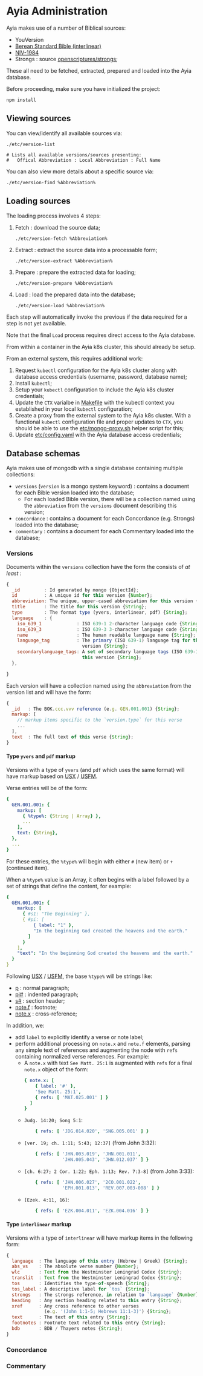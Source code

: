 # Ayia Administration

Ayia makes use of a number of Biblical sources:
- YouVersion
- [Berean Standard Bible (interlinear)](versions/interlinear/bsb)
- [NIV-1984](versions/pdf/niv84)
- Strongs : source [openscriptures/strongs](https://github.com/openscriptures/strongs);

These all need to be fetched, extracted, prepared and loaded into the Ayia
database.


Before proceeding, make sure you have initialized the project:
```
npm install
```


## Viewing sources

You can view/identify all available sources via:
```
./etc/version-list

# Lists all available versions/sources presenting:
#   Offical Abbreviation : Local Abbreviation : Full Name
```

You can also view more details about a specific source via:
```
./etc/version-find %Abbreviation%

```

## Loading sources

The loading process involves 4 steps:
1.  Fetch   : download the source data;
    ```
    ./etc/version-fetch %Abbreviation%
    ```
2.  Extract : extract the source data into a processable form;
    ```
    ./etc/version-extract %Abbreviation%
    ```
3.  Prepare : prepare the extracted data for loading;
    ```
    ./etc/version-prepare %Abbreviation%
    ```
4.  Load    : load the prepared data into the database;
    ```
    ./etc/version-load %Abbreviation%
    ```

Each step will automatically invoke the previous if the data required for a
step is not yet available.

Note that the final `Load` process requires direct access to the Ayia database.

From within a container in the Ayia k8s cluster, this should already be setup.

From an external system, this requires additional work:
1.  Request `kubectl` configuration for the Ayia k8s cluster along with
    database access credentials (username, password, database name);
2.  Install `kubectl`;
3.  Setup your `kubectl` configuration to include the Ayia k8s cluster
    credentials;
4.  Update the `CTX` varialbe in [Makefile](Makefile) with the kubectl context
    you established in your local `kubectl` configuration;
5.  Create a proxy from the external system to the Ayia k8s cluster. With a
    functional `kubectl` configuration file and proper updates to `CTX`, you
    should be able to use the [etc/mongo-proxy.sh](etc/mongo-proxy.sh) helper
    script for this;
6.  Update [etc/config.yaml](etc/config.yaml) with the Ayia database access
    credentials;

## Database schemas

Ayia makes use of mongodb with a single database containing multiple
collections:
- `versions` (`version` is a mongo system keyword) : contains a document for
  each Bible version loaded into the database;
  - For each loaded Bible version, there will be a collection named using the
    `abbreviation` from the `versions` document describing this version;
- `concordance` : contains a document for each Concordance (e.g. Strongs)
  loaded into the database;
- `commentary` : contains a document for each Commentary loaded into the
  database;

### Versions

Documents within the `versions` collection have the form the consists of
*at least* :
```javascript
{
  _id         : Id generated by mongo {ObjectId};
  id          : A unique id for this version {Number};
  abbreviation: The unique, upper-cased abbreviation for this version {String};
  title       : The title for this version {String};
  type        : The format type (yvers, interlinear, pdf) {String};
  language    : {
    iso_639_1             : ISO 639-1 2-character language code {String};
    iso_639_3             : ISO 639-3 3-character language code {String};
    name                  : The human readable language name {String};
    language_tag          : The primary (ISO 639-1) language tag for this
                            version {String};
    secondarylanguage_tags: A set of secondary language tags (ISO 639-1) for
                            this version {String};
  },

}
```

Each version will have a collection named using the `abbreviation` from the
version list and will have the form:
```javascript
{
  _id   : The BOK.ccc.vvv reference (e.g. GEN.001.001) {String};
  markup: [
    // markup items specific to the `version.type` for this verse
    ...
  ],
  text  : The full text of this verse {String};
}
```

#### Type `yvers` and `pdf` markup
Versions with a type of `yvers` (and `pdf` which uses the same format) will
have markup based on [USX](https://ubsicap.github.io/usx/index.html) /
[USFM](https://ubsicap.github.io/usfm/).

Verse entries will be of the form:
```yaml
{
  GEN.001.001: {
    markup: [
      { %type%: {String | Array} },
      ...
    ],
    text: {String},
  },
  ...
}
```

For these entries, the `%type%` will begin with either `#` (new item) or `+`
(continued item).

When a `%type%` value is an Array, it often begins with a label followed by a
set of strings that define the content, for example:
```yaml
{
  GEN.001.001: {
    markup: [
      { #s1: "The Beginning" },
      { #pi: [
          { label: "1" },
          "In the beginning God created the heavens and the earth."
        ]
      }
    ],
    "text": "In the beginning God created the heavens and the earth."
  }
}
```

Following [USX](https://ubsicap.github.io/usx/index.html) /
[USFM](https://ubsicap.github.io/usfm/), the base `%type%` will be strings
like:
- [p](https://ubsicap.github.io/usx/parastyles.html#p) : normal paragraph;
- [pi#](https://ubsicap.github.io/usx/parastyles.html#pi) : indented
  paragraph;
- [s#](https://ubsicap.github.io/usx/parastyles.html#s) : section header;
- [note.f](https://ubsicap.github.io/usx/notes.html#footnote-note) :
  footnote;
- [note.x](https://ubsicap.github.io/usx/notes.html#cross-reference-note) :
  cross-reference;

In addition, we:
- add `label` to explicitly identify a verse or note label;
- perform additional processing on `note.x` and `note.f` elements, parsing any
  simple text of references and augmenting the node with `refs` containing
  normalized verse references. For example:
  - A `note.x` with text `See Matt. 25:1` is augmented with `refs` for a final
    `note.x` object of the form:
    ```yaml
    { note.x: [
        { label: '#' },
        'See Matt. 25:1',
        { refs: [ 'MAT.025.001' ] }
      ]
    }
    ```
  - `Judg. 14:20; Song 5:1`:
    ```yaml
        { refs: [ 'JDG.014.020', 'SNG.005.001' ] }
    ```
  - `[ver. 19; ch. 1:11; 5:43; 12:37]` (from John 3:32):
    ```yaml
        { refs: [ 'JHN.003.019', 'JHN.001.011',
                  'JHN.005.043', 'JHN.012.037' ] }
    ```
  - `[ch. 6:27; 2 Cor. 1:22; Eph. 1:13; Rev. 7:3-8]` (from John 3:33):
    ```yaml
        { refs: [ 'JHN.006.027', '2CO.001.022',
                  'EPH.001.013', 'REV.007.003-008' ] }
    ```
  - `[Ezek. 4:11, 16]`:
    ```yaml
        { refs: [ 'EZK.004.011', 'EZK.004.016' ] }
    ```


#### Type `interlinear` markup
Versions with a type of `interlinear` will have markup items in the following
form:
```javascript
{
  language  : The language of this entry (Hebrew | Greek) {String};
  abs_vs    : The absolute verse number {Number};
  wlc       : Text from the Westminster Leningrad Codex {String};
  translit  : Text from the Westminster Leningrad Codex {String};
  tos       : Identifies the type-of-speech {String};
  tos_label : A descriptive label for `tos` {String};
  strongs   : The strongs reference, in relation to `language` {Number};
  heading   : Any section heading related to this entry {String};
  xref      : Any cross reference to other verses
              (e.g. '(John 1:1-5; Hebrews 11:1-3)') {String};
  text      : The text of this entry {String};
  footnotes : Footnote text related to this entry {String};
  bdb       : BDB / Thayers notes {String};
}
```

### Concordance
### Commentary
